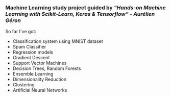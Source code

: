 ### Machine Learning study project guided by _"Hands-on Machine Learning with Scikit-Learn, Keras & Tensorflow" - Aurélien Géron_

So far I've got:
- Classification system using MNIST dataset
- Spam Classifier
- Regression models
- Gradient Descent
- Support Vector Machines
- Decision Trees, Random Forests
- Ensemble Learning
- Dimensionality Reduction
- Clustering
- Artificial Neural Networks